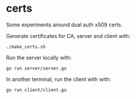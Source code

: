 # certs

Some experiments around dual auth x509 certs.

Generate certificates for CA, server and client with:

```
./make_certs.sh
```

Run the server locally with:
```
go run server/server.go
```

In another terminal, run the client with with:
```
go run client/client.go
```
